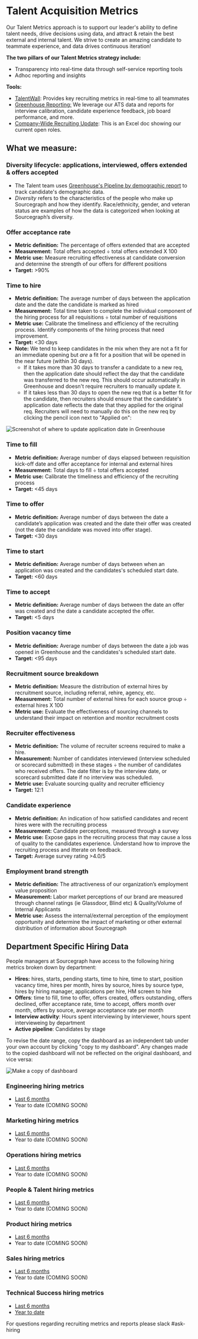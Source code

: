 # **Talent Acquisition Metrics**

Our Talent Metrics approach is to support our leader's ability to define talent needs, drive decisions using data, and attract & retain the best external and internal talent. We strive to create an amazing candidate to teammate experience, and data drives continuous iteration!

**The two pillars of our Talent Metrics strategy include:**

- Transparency into real-time data through self-service reporting tools 
- Adhoc reporting and insights 

**Tools:**

- [TalentWall](https://app.talentwall.io/dashboard/dashboards/7012): Provides key recruiting metrics in real-time to all teammates
- [Greenhouse Reporting:](https://support.greenhouse.io/hc/en-us/articles/360007315491-Greenhouse-Recruiting-reports-index) We leverage our ATS data and reports for interview calibration, candidate experience feedback, job board performance, and more. 
- [Company-Wide Recruiting Update](https://docs.google.com/spreadsheets/d/1HaLmhYEqopD322_97GR172x4E_pvvEGmwXMiWaCwakY/edit#gid=1156832169): This is an Excel doc showing our current open roles. 

## What we measure:

### Diversity lifecycle: applications, interviewed, offers extended & offers accepted

- The Talent team uses [Greenhouse's Pipeline by demographic report](https://support.greenhouse.io/hc/en-us/articles/360007254531-Pipeline-by-demographic-report) to track candidate's demographic data.
- _Diversity_ refers to the characteristics of the people who make up Sourcegraph and how they identify. Race/ethnicity, gender, and veteran status are examples of how the data is categorized when looking at Sourcegraph’s diversity.

### Offer acceptance rate

- **Metric definition:** The percentage of offers extended that are accepted
- **Measurement:** Total offers accepted ÷ total offers extended X 100
- **Metric use:** Measure recruiting effectiveness at candidate conversion and determine the strength of our offers for different positions
- **Target:** >90%

### Time to hire 

- **Metric definition:** The average number of days between the application date and the date the candidate is marked as hired
- **Measurement:** Total time taken to complete the individual component of the hiring process for all requisitions ÷ total number of requisitions
- **Metric use:** Calibrate the timeliness and efficiency of the recruiting process. Identify components of the hiring process that need improvement.
- **Target:** <30 days
- **Note:** We tend to keep candidates in the mix when they are not a fit for an immediate opening but _are_ a fit for a position that will be opened in the near future (within 30 days).
  - If it takes more than 30 days to transfer a candidate to a new req, then the application date should reflect the day that the candidate was transferred to the new req. This should occur automatically in Greenhouse and doesn't require recruiters to manually update it.
  - If it takes less than 30 days to open the new req that is a better fit for the candidate, then recruiters should ensure that the candidate's application date reflects the date that they applied for the original req. Recruiters will need to manually do this on the new req by clicking the pencil icon next to "Applied on":

![Screenshot of where to update application date in Greenhouse](https://storage.googleapis.com/sourcegraph-assets/Updating%20application%20date%20in%20Greenhouse.png)

### Time to fill 

- **Metric definition:** Average number of days elapsed between requisition kick-off date and offer acceptance for internal and external hires
- **Measurement:** Total days to fill ÷ total offers accepted
- **Metric use:** Calibrate the timeliness and efficiency of the recruiting process
- **Target:** <45 days

### Time to offer

- **Metric definition:** Average number of days between the date a candidate’s application was created and the date their offer was created (not the date the candidate was moved into offer stage).
- **Target:** <30 days

### Time to start

- **Metric definition:** Average number of days between when an application was created and the candidates's scheduled start date. 
- **Target:** <60 days

### Time to accept 

- **Metric definition:** Average number of days between the date an offer was created and the date a candidate accepted the offer. 
- **Target:** <5 days

### Position vacancy time

- **Metric definition:** Average number of days between the date a job was opened in Greenhouse and the candidates's scheduled start date.
- **Target:** <95 days 

### Recruitment source breakdown

- **Metric definition:** Measure the distribution of external hires by recruitment source, including referral, rehire, agency, etc.
- **Measurement:** Total number of external hires for each source group ÷ external hires X 100
- **Metric use:** Evaluate the effectiveness of sourcing channels to understand their impact on retention and monitor recruitment costs

### Recruiter effectiveness

- **Metric definition:** The volume of recruiter screens required to make a hire.
- **Measurement:** Number of candidates interviewed (interview scheduled or scorecard submitted) in these stages ÷ the number of candidates who received offers. The date filter is by the interview date, or scorecard submitted date if no interview was scheduled.
- **Metric use:** Evaluate sourcing quality and recruiter efficiency
- **Target:** 12:1

### Candidate experience

- **Metric definition:** An indication of how satisfied candidates and recent hires were with the recruiting process
- **Measurement:** Candidate perceptions, measured through a survey
- **Metric use:** Expose gaps in the recruiting process that may cause a loss of quality to the candidates experience. Understand how to improve the recruiting process and itterate on feedback.
- **Target:** Average survey rating >4.0/5

### Employment brand strength

- **Metric definition:** The attractiveness of our organization’s employment value proposition
- **Measurement:** Labor market perceptions of our brand are measured through channel ratings (ie Glassdoor, Blind etc) & Quality/Volume of Internal Applicants
- **Metric use:** Assess the internal/external perception of the employment opportunity and determine the impact of marketing or other external distribution of information about Sourcegraph

## Department Specific Hiring Data

People managers at Sourcegraph have access to the following hiring metrics broken down by department: 
- **Hires:** hires, starts, pending starts, time to hire, time to start, position vacancy time, hires per month, hires by source, hires by source type, hires by hiring manager, applications per hire, HM screen to hire
- **Offers**: time to fill, time to offer, offers created, offers outstanding, offers declined, offer acceptance rate, time to accept, offers month over month, offers by source, average acceptance rate per month 
- **Interview activity**: Hours spent interviewing by interviewer, hours spent intervieweing by department
- **Active pipeline**: Candidates by stage

To revise the date range, copy the dashboard as an independent tab under your own account by clicking "copy to my dashboard". Any changes made to the copied dashboard will not be     reflected on the original dashboard, and vice versa: 

![Make a copy of dashboard](https://storage.googleapis.com/sourcegraph-assets/Make%20a%20copy%20of%20TalentWall%20dashboard.png)

### Engineering hiring metrics 

- [Last 6 months](https://app.talentwall.io/shared-dashboard/101798/v5LL0vpVRrot)
- Year to date (COMING SOON)

### Marketing hiring metrics 

- [Last 6 months](https://app.talentwall.io/shared-dashboard/103375/RlavUzP0jlmp)
- Year to date (COMING SOON)

### Operations hiring metrics 

- [Last 6 months](https://app.talentwall.io/shared-dashboard/103373/zqhYSvHXt7UR)
- Year to date (COMING SOON)

### People & Talent hiring metrics 

- [Last 6 months](https://app.talentwall.io/shared-dashboard/103378/idBWUm6lWex2)
- Year to date (COMING SOON)

### Product hiring metrics 

- [Last 6 months](https://app.talentwall.io/shared-dashboard/103374/JnEU2kfU0wnr)
- Year to date (COMING SOON)

### Sales hiring metrics 

- [Last 6 months](https://app.talentwall.io/shared-dashboard/103377/2SRnMP65mNNr)
- Year to date (COMING SOON)

### Technical Success hiring metrics 

- [Last 6 months](https://app.talentwall.io/shared-dashboard/103376/JcuK9ZfMfXKX)
- [Year to date](https://app.talentwall.io/shared-dashboard/104808/Ywd9lGhw5AT2)


For questions regarding recruiting metrics and reports please slack #ask-hiring
